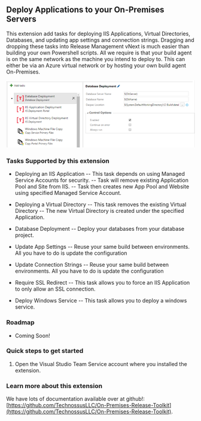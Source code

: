 ## Deploy Applications to your On-Premises Servers ##
This extension add tasks for deploying IIS Applications, Virtual Directories, Databases, and updating app settings and connection strings. Dragging and dropping these tasks into Release Management vNext is much easier than building your own Powershell scripts. All we require is that your build agent is on the same network as the machine you intend to deploy to. This can either be via an Azure virtual network or by hosting your own build agent On-Premises.

![Tasks](tasks.png)

### Tasks Supported by this extension
- Deploying an IIS Application
-- This task depends on using Managed Service Accounts for security.
-- Task will remove existing Application Pool and Site from IIS.
-- Task then creates new App Pool and Website using specified Managed Service Account.

- Deploying a Virtual Directory
-- This task removes the existing Virtual Directory
-- The new Virtual Directory is created under the specified Application.

- Database Deployment
-- Deploy your databases from your database project. 

- Update App Settings
-- Reuse your same build between environments. All you have to do is update the configuration

- Update Connection Strings
-- Reuse your same build between environments. All you have to do is update the configuration

- Require SSL Redirect
-- This task allows you to force an IIS Application to only allow an SSL connection.

- Deploy Windows Service
-- This task allows you to deploy a windows service.

### Roadmap
- Coming Soon!

### Quick steps to get started
1. Open the Visual Studio Team Service account where you installed the extension.

### Learn more about this extension
We have lots of documentation available over at github!: [https://github.com/TechnossusLLC/On-Premises-Release-Toolkit](https://github.com/TechnossusLLC/On-Premises-Release-Toolkit).

